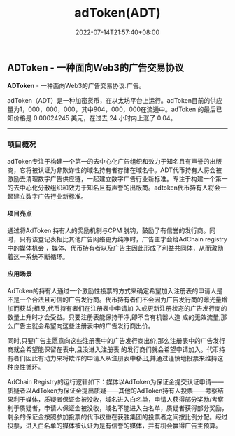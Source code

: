 ﻿---
weight: 
title: "adToken(ADT)"
description: "adToken专注于构建一个第一的去中心化广告组织和效力于知名且有声誉的出版商，它将被认证为非欺诈性的域名持有者存储在域名中"
date: 2022-07-14T21:57:40+08:00
lastmod: 2022-07-14T16:45:40+08:00
draft: false
authors: ["MineW"]
featuredImage: "adtokenadt.webp"
link: "https://adtoken.com/"
tags: ["数字代币","adToken(ADT)"]
categories: ["navigation"]
navigation: ["数字代币"]
lightgallery: true
toc: true
pinned: false
recommend: false
recommend1: false
---
## ADToken - 一种面向Web3的广告交易协议‎

**‎ADToken‎**‎ - 一种面向Web3的广告交易协议.广告。

‎adToken（ADT）是一种加密货币，在以太坊平台上运行。adToken目前的供应量为1，000，000，000，其中904，000，000在流通中。adToken 的最后已知价格是 0.00024245 美元，在过去 24 小时内上涨了 0.04。‎

---

### 项目概况

adToken专注于构建一个第一的去中心化广告组织和效力于知名且有声誉的出版商，它将被认证为非欺诈性的域名持有者存储在域名中。ADT代币持有人将会被激励去清理数字广告供应链，一起建立数字广告行业新标准。专注于构建一个第一的去中心化分散组织和效力于知名且有声誉的出版商。adtoken代币持有人将会一起建立数字广告行业新标准。

#### 项目亮点

通过将AdToken 持有人的奖励机制与CPM 脱钩，鼓励了有信誉的发行商。同时，只有该登记表相比其他广告网络更为纯净时，广告主才会给AdChain registry中的媒体机会 ，媒体、代币持有者以及广告主因此形成了利益共同体，从而激励着这一系统不断循环。

#### 应用场景

AdToken的持有人通过一个激励性投票的方式来确定希望加入注册表的申请人是不是一个合法且可信的广告发行商。代币持有者们不会因为广告发行商的曝光量增加而获益;相反,代币持有者们在注册表中申请加 入或更新注册状态的广告发行商的数量上升时才会受益。只要注册表能保持干净,即不含有机器人造 成的无效流量,那么广告主就会希望向这些注册表中的广告发行商出价。

同时,只要广告主愿意向这些注册表中的广告发行商出价,那么注册表中的广告发行商就会希望能保留在表中,且没进入注册表 的发行商们就会希望申请加入。代币持有者们因此有动力来将欺诈的申请人从注册表中移出,并通过谨慎地投票来维持这种良性循环。

AdChain Registry的运行逻辑如下：媒体以AdToken为保证金提交认证申请——质疑者以AdToken为保证金提出质疑——其他的AdToken持有人投票——考察结果利于媒体，质疑者保证金被没收，域名进入白名单，申请人获得部分奖励/考察利于质疑者，申请人保证金被没收，域名不能进入白名单，质疑者获得部分奖励，剩余的保证金按照参加投票的代币权重在获胜集团的投票者之间按比例分配。经过投票，进入白名单的媒体被认证为是有信誉的媒体，并有机会赢得广告主预算。